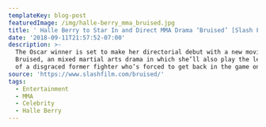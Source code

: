 ```yaml
---
templateKey: blog-post
featuredImage: /img/halle-berry_mma_bruised.jpg
title: ' Halle Berry to Star In and Direct MMA Drama ‘Bruised’ [Slash Film]'
date: '2018-09-11T21:57:52-07:00'
description: >-
  The Oscar winner is set to make her directorial debut with a new movie called
  Bruised, an mixed martial arts drama in which she’ll also play the lead role
  of a disgraced former fighter who’s forced to get back in the game once again.
source: 'https://www.slashfilm.com/bruised/'
tags:
  - Entertainment
  - MMA
  - Celebrity
  - Halle Berry
---
```


